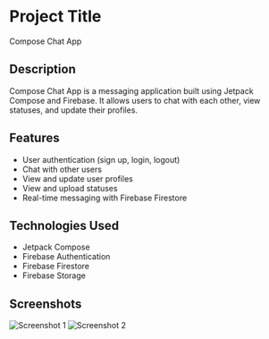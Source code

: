 # Project Title

Compose Chat App

## Description

Compose Chat App is a messaging application built using Jetpack Compose and Firebase. It allows users to chat with each other, view statuses, and update their profiles.

## Features

- User authentication (sign up, login, logout)
- Chat with other users
- View and update user profiles
- View and upload statuses
- Real-time messaging with Firebase Firestore

## Technologies Used

- Jetpack Compose
- Firebase Authentication
- Firebase Firestore
- Firebase Storage

## Screenshots

![Screenshot 1](/screenshots/screenshot1.png)
![Screenshot 2](/screenshots/screenshot2.png)